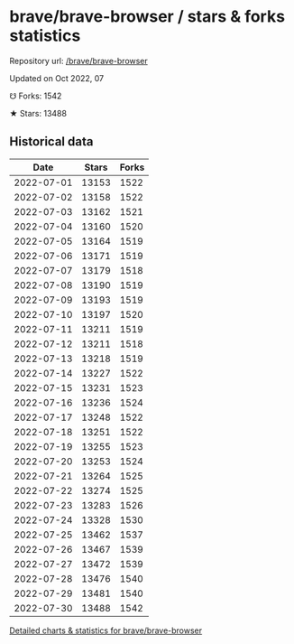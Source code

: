 # brave/brave-browser / stars & forks statistics

Repository url: [/brave/brave-browser](https://github.com/brave/brave-browser)

Updated on Oct 2022, 07

☋ Forks: 1542

★ Stars: 13488

## Historical data
| Date | Stars | Forks |
|------|-------|-------|
| 2022-07-01 | 13153 | 1522 | 
| 2022-07-02 | 13158 | 1522 | 
| 2022-07-03 | 13162 | 1521 | 
| 2022-07-04 | 13160 | 1520 | 
| 2022-07-05 | 13164 | 1519 | 
| 2022-07-06 | 13171 | 1519 | 
| 2022-07-07 | 13179 | 1518 | 
| 2022-07-08 | 13190 | 1519 | 
| 2022-07-09 | 13193 | 1519 | 
| 2022-07-10 | 13197 | 1520 | 
| 2022-07-11 | 13211 | 1519 | 
| 2022-07-12 | 13211 | 1518 | 
| 2022-07-13 | 13218 | 1519 | 
| 2022-07-14 | 13227 | 1522 | 
| 2022-07-15 | 13231 | 1523 | 
| 2022-07-16 | 13236 | 1524 | 
| 2022-07-17 | 13248 | 1522 | 
| 2022-07-18 | 13251 | 1522 | 
| 2022-07-19 | 13255 | 1523 | 
| 2022-07-20 | 13253 | 1524 | 
| 2022-07-21 | 13264 | 1525 | 
| 2022-07-22 | 13274 | 1525 | 
| 2022-07-23 | 13283 | 1526 | 
| 2022-07-24 | 13328 | 1530 | 
| 2022-07-25 | 13462 | 1537 | 
| 2022-07-26 | 13467 | 1539 | 
| 2022-07-27 | 13472 | 1539 | 
| 2022-07-28 | 13476 | 1540 | 
| 2022-07-29 | 13481 | 1540 | 
| 2022-07-30 | 13488 | 1542 | 


[Detailed charts & statistics for brave/brave-browser](https://reviewgithub.com/rep/brave/brave-browser)
